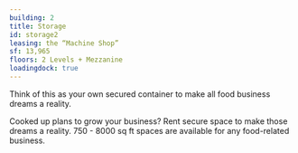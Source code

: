 ```yaml
---
building: 2
title: Storage
id: storage2
leasing: the “Machine Shop”
sf: 13,965
floors: 2 Levels + Mezzanine
loadingdock: true
---
```


Think of this as your own secured container to make all food business dreams a reality.

Cooked up plans to grow your business? Rent secure space to make those dreams a reality.
750 - 8000 sq ft spaces are available for any food-related business.
